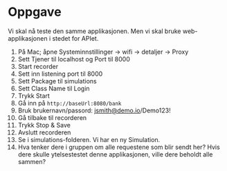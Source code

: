 Oppgave  
===============================================
Vi skal nå teste den samme applikasjonen. Men vi skal bruke web-applikasjonen i stedet for APIet.

1. På Mac; åpne Systeminnstillinger -> wifi -> detaljer -> Proxy
2. Sett Tjener til localhost og Port til 8000
3. Start recorder
4. Sett inn listening port til 8000
5. Sett Package til simulations
6. Sett Class Name til Login
7. Trykk Start
8. Gå inn på `http://baseUrl:8080/bank`
9. Bruk brukernavn/passord: jsmith@demo.io/Demo123!
10. Gå tilbake til recorderen
11. Trykk Stop & Save
12. Avslutt recorderen
13. Se i simulations-folderen. Vi har en ny Simulation.
14. Hva tenker dere i gruppen om alle requestene som blir sendt her? Hvis dere skulle ytelsestestet denne applikasjonen,
ville dere beholdt alle sammen?
